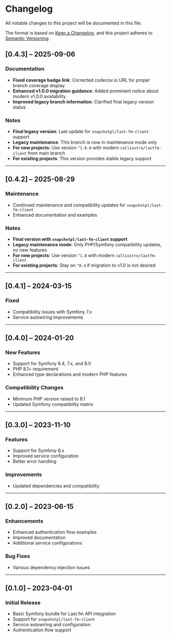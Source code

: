 # Changelog

All notable changes to this project will be documented in this file.

The format is based on [Keep a Changelog](https://keepachangelog.com/en/1.0.0/),
and this project adheres to [Semantic Versioning](https://semver.org/spec/v2.0.0.html).

## [0.4.3] – 2025-09-06

### Documentation

- **Fixed coverage badge link**: Corrected codecov.io URL for proper branch coverage display
- **Enhanced v1.0.0 migration guidance**: Added prominent notice about modern v1.0.0 availability
- **Improved legacy branch information**: Clarified final legacy version status

### Notes

- **Final legacy version**: Last update for `snapshotpl/last-fm-client` support
- **Legacy maintenance**: This branch is now in maintenance mode only
- **For new projects**: Use version `^1.0.0` with modern `calliostro/lastfm-client` from main branch
- **For existing projects**: This version provides stable legacy support

---

## [0.4.2] – 2025-08-29

### Maintenance

- Continued maintenance and compatibility updates for `snapshotpl/last-fm-client`
- Enhanced documentation and examples

### Notes

- **Final version with `snapshotpl/last-fm-client` support**
- **Legacy maintenance mode**: Only PHP/Symfony compatibility updates, no new features
- **For new projects**: Use version `^1.0` with modern `calliostro/lastfm-client`
- **For existing projects**: Stay on `^0.4` if migration to v1.0 is not desired

---

## [0.4.1] – 2024-03-15

### Fixed

- Compatibility issues with Symfony 7.x
- Service autowiring improvements

---

## [0.4.0] – 2024-01-20

### New Features

- Support for Symfony 6.4, 7.x, and 8.0
- PHP 8.1+ requirement
- Enhanced type declarations and modern PHP features

### Compatibility Changes

- Minimum PHP version raised to 8.1
- Updated Symfony compatibility matrix

---

## [0.3.0] – 2023-11-10

### Features

- Support for Symfony 6.x
- Improved service configuration
- Better error handling

### Improvements

- Updated dependencies and compatibility

---

## [0.2.0] – 2023-06-15

### Enhancements

- Enhanced authentication flow examples
- Improved documentation
- Additional service configurations

### Bug Fixes

- Various dependency injection issues

---

## [0.1.0] – 2023-04-01

### Initial Release

- Basic Symfony bundle for Last.fm API integration
- Support for `snapshotpl/last-fm-client`
- Service autowiring and configuration
- Authentication flow support
